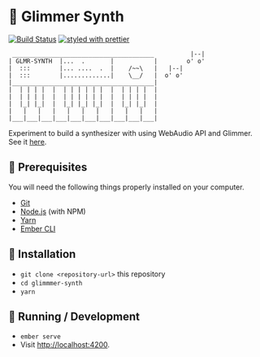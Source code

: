 # :musical_keyboard: Glimmer Synth

[![Build Status](https://travis-ci.org/jimenglish81/glimmer-synth.svg?branch=master)](https://travis-ci.org/jimenglish81/glimmer-synth)
[![styled with prettier](https://img.shields.io/badge/styled_with-prettier-ff69b4.svg)](https://github.com/prettier/prettier)

```
 _______________________________________          |--|
| GLMR-SYNTH  |...  .       |           |        o' o'
|  :::        |... ....  .  |    /~~\   |   |--|
|  :::        |.............|    \__/   |  o' o'
|_______________________________________|
|  | | | |  |  | | | | | |  |  | | | |  |
|  | | | |  |  | | | | | |  |  | | | |  |
|  |_| |_|  |  |_| |_| |_|  |  |_| |_|  |
|   |   |   |   |   |   |   |   |   |   |
|___|___|___|___|___|___|___|___|___|___|
```

Experiment to build a synthesizer with using WebAudio API and Glimmer.
See it [here](https://glmr-synth.surge.sh).

## :musical_note: Prerequisites

You will need the following things properly installed on your computer.

* [Git](https://git-scm.com/)
* [Node.js](https://nodejs.org/) (with NPM)
* [Yarn](https://yarnpkg.com/en/)
* [Ember CLI](https://ember-cli.com/)

## :musical_note: Installation

* `git clone <repository-url>` this repository
* `cd glimmmer-synth`
* `yarn`

## :musical_note: Running / Development

* `ember serve`
* Visit [http://localhost:4200](http://localhost:4200).
